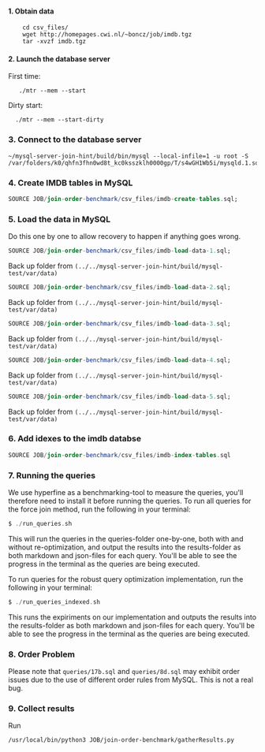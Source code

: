 #### 1. Obtain data
    
```shell
    cd csv_files/
    wget http://homepages.cwi.nl/~boncz/job/imdb.tgz
    tar -xvzf imdb.tgz
```

#### 2. Launch the database server
First time: 
 ```shell
    ./mtr --mem --start   
 ```

 Dirty start:
  ```shell
    ./mtr --mem --start-dirty
 ```

 ### 3. Connect to the database server

 ```shell
~/mysql-server-join-hint/build/bin/mysql --local-infile=1 -u root -S /var/folders/k0/qhfn3fhn0wd8t_kc0ksszklh0000gp/T/s4wGH1Wb5i/mysqld.1.sock
 ```

 

 ### 4. Create IMDB tables in MySQL
 ```sqlmysql
SOURCE JOB/join-order-benchmark/csv_files/imdb-create-tables.sql;
```

### 5. Load the data in MySQL 

Do this one by one to allow recovery to happen if anything goes wrong. 

```sqlmysql
SOURCE JOB/join-order-benchmark/csv_files/imdb-load-data-1.sql;
```
Back up folder from `(../../mysql-server-join-hint/build/mysql-test/var/data)`

```sqlmysql
SOURCE JOB/join-order-benchmark/csv_files/imdb-load-data-2.sql;
```
Back up folder from `(../../mysql-server-join-hint/build/mysql-test/var/data)`
```sqlmysql
SOURCE JOB/join-order-benchmark/csv_files/imdb-load-data-3.sql;
```
Back up folder from `(../../mysql-server-join-hint/build/mysql-test/var/data)`
```sqlmysql
SOURCE JOB/join-order-benchmark/csv_files/imdb-load-data-4.sql;
```
Back up folder from `(../../mysql-server-join-hint/build/mysql-test/var/data)`
```sqlmysql
SOURCE JOB/join-order-benchmark/csv_files/imdb-load-data-5.sql;
```
Back up folder from `(../../mysql-server-join-hint/build/mysql-test/var/data)`
### 6. Add idexes to the imdb databse
```sqlmysql
SOURCE JOB/join-order-benchmark/csv_files/imdb-index-tables.sql
```

### 7. Running the queries
We use hyperfine as a benchmarking-tool to measure the queries, you'll therefore need to install it before running the queries. To run all queries for the force join method, run the following in your terminal:
```sqlmysql
$ ./run_queries.sh
```
This will run the queries in the queries-folder one-by-one, both with and without re-optimization, and output the results into the results-folder as both markdown and json-files for each query. You'll be able to see the progress in the terminal as the queries are being executed.


To run queries for the robust query optimization implementation, run the following in your terminal: 

```sqlmysql
$ ./run_queries_indexed.sh
```
This runs the expiriments on our implementation and outputs the results into the results-folder as both markdown and json-files for each query. You'll be able to see the progress in the terminal as the queries are being executed.


### 8. Order Problem
Please note that `queries/17b.sql` and `queries/8d.sql` may exhibit order issues due to the use of different order rules from MySQL. This is not a real bug.

### 9. Collect results

Run 

```shell
/usr/local/bin/python3 JOB/join-order-benchmark/gatherResults.py 
```